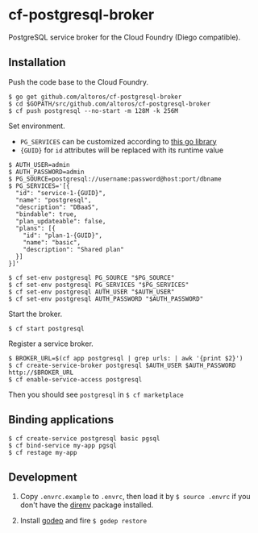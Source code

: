 # cf-postgresql-broker

PostgreSQL service broker for the Cloud Foundry (Diego compatible).

## Installation

Push the code base to the Cloud Foundry.

```
$ go get github.com/altoros/cf-postgresql-broker
$ cd $GOPATH/src/github.com/altoros/cf-postgresql-broker
$ cf push postgresql --no-start -m 128M -k 256M
```

Set environment.

* `PG_SERVICES` can be customized according to [this go library](https://github.com/pivotal-cf/brokerapi/blob/master/catalog.go#L3)
* `{GUID}` for `id` attributes will be replaced with its runtime value

```
$ AUTH_USER=admin
$ AUTH_PASSWORD=admin
$ PG_SOURCE=postgresql://username:password@host:port/dbname
$ PG_SERVICES='[{
  "id": "service-1-{GUID}",
  "name": "postgresql",
  "description": "DBaaS",
  "bindable": true,
  "plan_updateable": false,
  "plans": [{
    "id": "plan-1-{GUID}",
    "name": "basic",
    "description": "Shared plan"
  }]
}]'

$ cf set-env postgresql PG_SOURCE "$PG_SOURCE"
$ cf set-env postgresql PG_SERVICES "$PG_SERVICES"
$ cf set-env postgresql AUTH_USER "$AUTH_USER"
$ cf set-env postgresql AUTH_PASSWORD "$AUTH_PASSWORD"
```

Start the broker.

```
$ cf start postgresql
```

Register a service broker.

```
$ BROKER_URL=$(cf app postgresql | grep urls: | awk '{print $2}')
$ cf create-service-broker postgresql $AUTH_USER $AUTH_PASSWORD http://$BROKER_URL
$ cf enable-service-access postgresql
```

Then you should see `postgresql` in `$ cf marketplace`

## Binding applications

```
$ cf create-service postgresql basic pgsql
$ cf bind-service my-app pgsql
$ cf restage my-app
```

## Development

1. Copy `.envrc.example` to `.envrc`, then load it by `$ source .envrc` if you don't have the [direnv](http://direnv.net) package installed.

2. Install [godep](https://github.com/tools/godep) and fire `$ godep restore`
